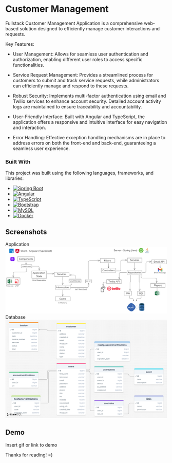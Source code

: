 # Customer Management

Fullstack Customer Management Application is a comprehensive web-based solution designed to efficiently manage customer interactions and requests. 

Key Features:

* User Management: Allows for seamless user authentication and authorization, enabling different user roles to access specific functionalities.

* Service Request Management: Provides a streamlined process for customers to submit and track service requests, while administrators can efficiently manage and respond to these requests.

* Robust Security: Implements multi-factor authentication using email and Twilio services to enhance account security. Detailed account activity logs are maintained to ensure traceability and accountability.

* User-Friendly Interface: Built with Angular and TypeScript, the application offers a responsive and intuitive interface for easy navigation and interaction.

* Error Handling: Effective exception handling mechanisms are in place to address errors on both the front-end and back-end, guaranteeing a seamless user experience.

### Built With

This project was built using the following languages, frameworks, and libraries:

* [![Spring Boot][SpringBoot.com]][SpringBoot-url]
* [![Angular][Angular.io]][Angular-url]
* [![TypeScript][TypeScript.io]][TypeScript-url]
* [![Bootstrap][Bootstrap.com]][Bootstrap-url]
* [![MySQL][MySQL.com]][MySQL-url]
* [![Docker][Docker.com]][Docker-url]

## Screenshots
Application
![App Screenshot](demo/app_diagram.png)
Database
![App Screenshot](demo/db_diagram.png)


## Demo

Insert gif or link to demo


Thanks for reading! =)

<!-- MARKDOWN LINKS & IMAGES -->
[SpringBoot.com]: https://img.shields.io/badge/spring-%236DB33F?style=for-the-badge&logo=spring&logoColor=white
[SpringBoot-url]: https://www.mysql.com/
[TypeScript.io]: https://img.shields.io/badge/typescript-%233178C6?style=for-the-badge&logo=typescript&logoColor=white
[TypeScript-url]: https://www.typescriptlang.org/
[Docker.com]: https://img.shields.io/badge/docker-%232496ED?style=for-the-badge&logo=docker&logoColor=white
[Docker-url]: https://www.docker.com/
[MySQL.com]: https://img.shields.io/badge/mysql-%234479A1?style=for-the-badge&logo=mysql&logoColor=white
[MySQL-url]: 'https://www.mysql.com/'
[Angular.io]: https://img.shields.io/badge/Angular-DD0031?style=for-the-badge&logo=angular&logoColor=white
[Angular-url]: https://angular.io/
[Bootstrap.com]: https://img.shields.io/badge/Bootstrap-563D7C?style=for-the-badge&logo=bootstrap&logoColor=white
[Bootstrap-url]: https://getbootstrap.com
 